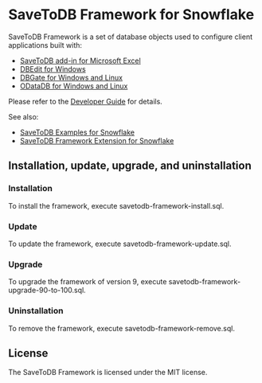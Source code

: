 # SaveToDB Framework for Snowflake

SaveToDB Framework is a set of database objects used to configure client applications built with:

- [SaveToDB add-in for Microsoft Excel](https://www.savetodb.com/savetodb.htm)
- [DBEdit for Windows](https://www.savetodb.com/dbedit.htm)
- [DBGate for Windows and Linux](https://www.savetodb.com/dbgate.htm)
- [ODataDB for Windows and Linux](https://www.savetodb.com/odatadb.htm)

Please refer to the [Developer Guide](https://www.savetodb.com/dev-guide/savetodb-framework.htm) for details.

See also:

- [SaveToDB Examples for Snowflake](https://github.com/savetodb/savetodb-examples-for-snowflake)
- [SaveToDB Framework Extension for Snowflake](https://github.com/savetodb/savetodb-framework-extension-for-snowflake)


## Installation, update, upgrade, and uninstallation

### Installation

To install the framework, execute savetodb-framework-install.sql.

### Update

To update the framework, execute savetodb-framework-update.sql.

### Upgrade

To upgrade the framework of version 9, execute savetodb-framework-upgrade-90-to-100.sql.

### Uninstallation

To remove the framework, execute savetodb-framework-remove.sql.


## License

The SaveToDB Framework is licensed under the MIT license.
